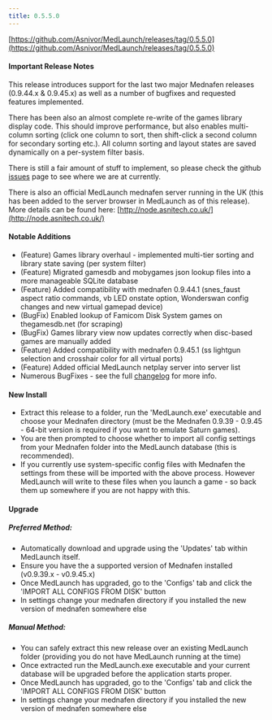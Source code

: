 ```yaml
---
title: 0.5.5.0
---
```


[https://github.com/Asnivor/MedLaunch/releases/tag/0.5.5.0](https://github.com/Asnivor/MedLaunch/releases/tag/0.5.5.0)

#### Important Release Notes
This release introduces support for the last two major Mednafen releases (0.9.44.x & 0.9.45.x) as well as a number of bugfixes and requested features implemented.

There has been also an almost complete re-write of the games library display code. This should improve performance, but also enables multi-column sorting (click one column to sort, then shift-click a second column for secondary sorting etc.). All column sorting and layout states are saved dynamically on a per-system filter basis.

There is still a fair amount of stuff to implement, so please check the github [issues](https://github.com/Asnivor/MedLaunch/issues) page to see where we are at currently.

There is also an official MedLaunch mednafen server running in the UK (this has been added to the server browser in MedLaunch as of this release). More details can be found here:
[http://node.asnitech.co.uk/](http://node.asnitech.co.uk/)

#### Notable Additions
* (Feature) Games library overhaul - implemented multi-tier sorting and library state saving (per system filter)
* (Feature) Migrated gamesdb and mobygames json lookup files into a more manageable SQLite database
* (Feature) Added compatibility with mednafen 0.9.44.1 (snes_faust aspect ratio commands, vb LED onstate option, Wonderswan config changes and new virtual gamepad device)
* (BugFix) Enabled lookup of Famicom Disk System games on thegamesdb.net (for scraping)
* (BugFix) Games library view now updates correctly when disc-based games are manually added
* (Feature) Added compatibility with mednafen 0.9.45.1 (ss lightgun selection and crosshair color for all virtual ports)
* (Feature) Added official MedLaunch netplay server into server list
* Numerous BugFixes - see the full [changelog](http://medlaunch.asnitech.co.uk/changelog) for more info.

#### New Install
- Extract this release to a folder, run the 'MedLaunch.exe' executable and choose your Mednafen directory (must be the Mednafen 0.9.39 - 0.9.45  - 64-bit version is required if you want to emulate Saturn games). 
- You are then prompted to choose whether to import all config settings from your Mednafen folder into the MedLaunch database (this is recommended).
- If you currently use system-specific config files with Mednafen the settings from these will be imported with the above process. However MedLaunch will write to these files when you launch a game - so back them up somewhere if you are not happy with this.

#### Upgrade

##### Preferred Method:
- Automatically download and upgrade using the 'Updates' tab within MedLaunch itself.
- Ensure you have the a supported version of Mednafen installed (v0.9.39.x - v0.9.45.x)
- Once MedLaunch has upgraded, go to the 'Configs' tab and click the 'IMPORT ALL CONFIGS FROM DISK' button
- In settings change your mednafen directory if you installed the new version of mednafen somewhere else

##### Manual Method:
- You can safely extract this new release over an existing MedLaunch folder (providing you do not have MedLaunch running at the time) 
- Once extracted run the MedLaunch.exe executable and your current database will be upgraded before the application starts proper.
- Once MedLaunch has upgraded, go to the 'Configs' tab and click the 'IMPORT ALL CONFIGS FROM DISK' button
- In settings change your mednafen directory if you installed the new version of mednafen somewhere else
